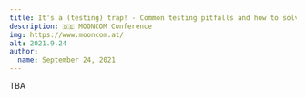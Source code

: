 ```yaml
---
title: It's a (testing) trap! - Common testing pitfalls and how to solve them
description: 🇩🇪 MOONCOM Conference
img: https://www.mooncom.at/
alt: 2021.9.24
author:
  name: September 24, 2021
---
```

TBA
